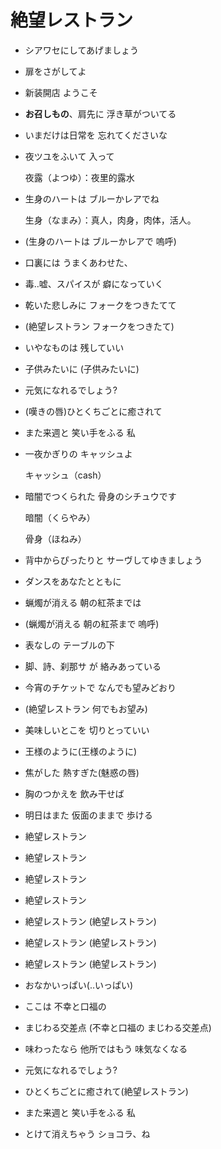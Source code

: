 # 絶望レストラン

- シアワセにしてあげましょう

- 扉をさがしてよ

- 新装開店 ようこそ

- **お召しもの**、肩先に 浮き草がついてる

- いまだけは日常を 忘れてくださいな

- 夜ツユをふいて 入って

  夜露（よつゆ）：夜里的露水

- 生身のハートは ブルーかレアでね

  生身（なまみ）：真人，肉身，肉体，活人。

- (生身のハートは ブルーかレアで 嗚呼)

- 口裏には うまくあわせた、

- 毒‥嘘、スパイスが 癖になっていく

- 乾いた悲しみに フォークをつきたてて

- (絶望レストラン フォークをつきたて)

- いやなものは 残していい

- 子供みたいに (子供みたいに)

- 元気になれるでしょう?

- (嘆きの唇)ひとくちごとに癒されて

- また来週と 笑い手をふる 私

- 一夜かぎりの キャッシュよ

  キャッシュ（cash）

- 暗闇でつくられた 骨身のシチュウです

  暗闇（くらやみ）

  骨身（ほねみ）

- 背中からぴったりと サーヴしてゆきましょう

- ダンスをあなたとともに

- 蝋燭が消える 朝の紅茶までは

- (蝋燭が消える 朝の紅茶まで 嗚呼)

- 表なしの テーブルの下

- 脚、詩、刹那サ が 絡みあっている

- 今宵のチケットで なんでも望みどおり

- (絶望レストラン 何でもお望み)

- 美味しいとこを 切りとっていい

- 王様のように(王様のように)

- 焦がした 熱すぎた(魅惑の唇)

- 胸のつかえを 飲み干せば

- 明日はまた 仮面のままで 歩ける

- 絶望レストラン

- 絶望レストラン

- 絶望レストラン

- 絶望レストラン

- 絶望レストラン (絶望レストラン)

- 絶望レストラン (絶望レストラン)

- 絶望レストラン (絶望レストラン)

- おなかいっぱい(‥いっぱい)

- ここは 不幸と口福の

- まじわる交差点 (不幸と口福の まじわる交差点)

- 味わったなら 他所ではもう 味気なくなる

- 元気になれるでしょう?

- ひとくちごとに癒されて(絶望レストラン)

- また来週と 笑い手をふる 私

- とけて消えちゃう ショコラ、ね